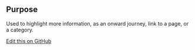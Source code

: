 ## Purpose

Used to highlight more information, as an onward journey, link to a page, or a category.

[Edit this on GitHub](https://github.com/wellcometrust/wellcomecollection.org/edit/master/common/views/components/MoreLink/README.md)

